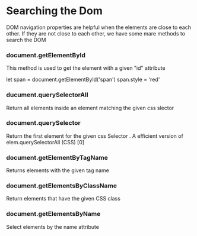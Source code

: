 # Searching the Dom
DOM navigation properties are helpful when the elements are close to each other. If they are not close to each other, we have some mare methods to search the DOM

### document.getElementById
This method is used to get the element with a given "id" attribute 

let span = document.getElementById('span')
span.style = 'red'

### ducument.querySelectorAll
Return all elements inside an element matching the given css slector

### document.querySelector
Return the first element for the given css Selector .
A efficient version of elem.querySelectorAll  (CSS) [0]

### document.getElementByTagName
Returns elements with the given tag name

### document.getElementsByClassName 
Return elements that have the given CSS class
<!-- Dont forget the "s" letter -->
### document.getElementsByName 
Select elements by the name attribute